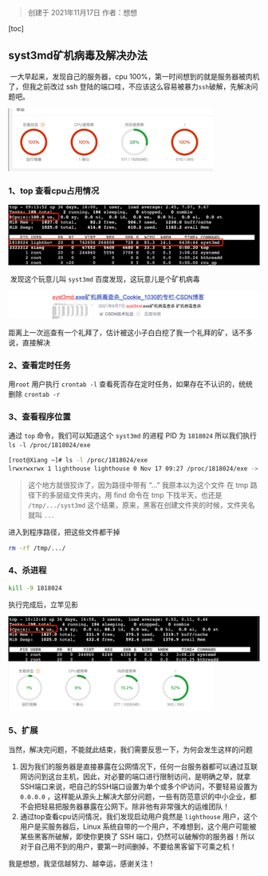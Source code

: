 > 创建于 2021年11月17日
> 作者：想想

[toc]



## syst3md矿机病毒及解决办法

​		一大早起来，发现自己的服务器，cpu 100%，第一时间想到的就是服务器被肉机了，但我之前改过 ssh 登陆的端口哇，不应该这么容易被暴力`ssh`破解，先解决问题吧。

<img src="images/image-20211117095856861.png" alt="image-20211117095856861" style="zoom:40%;" />

### 1、top 查看cpu占用情况

<img src="images/image-20211117095754469.png" alt="image-20211117095754469" style="zoom:50%;" />

​		发现这个玩意儿叫 `syst3md` 百度发现，这玩意儿是个矿机病毒

<img src="images/image-20211117100108041.png" alt="image-20211117100108041" style="zoom:50%;" />

​		距离上一次巡查有一个礼拜了，估计被这小子白白挖了我一个礼拜的矿，话不多说，直接解决

### 2、查看定时任务

用`root` 用户执行 `crontab -l`  查看死否存在定时任务，如果存在不认识的，统统删除 `crontab -r`

### 3、查看程序位置

通过 `top` 命令，我们可以知道这个 `syst3md` 的进程 PID 为 `1818024`  所以我们执行 `ls -l /proc/1818024/exe`

```sh
[root@Xiang ~]# ls -l /proc/1818024/exe
lrwxrwxrwx 1 lighthouse lighthouse 0 Nov 17 09:27 /proc/1818024/exe -> /tmp/.../syst3md
```

> 这个地方就很狡诈了，因为路径中带有 “..." 我原本以为这个文件 在 tmp 路径下的多层级文件夹内，用 find 命令在 tmp 下找半天，也还是 `/tmp/.../syst3md` 这个结果，原来，黑客在创建文件夹的时候，文件夹名就叫 `...`  

进入到程序路径，把这些文件都干掉

```sh
rm -rf /tmp/.../
```

### 4、杀进程

```sh
kill -9 1818024
```

执行完成后，立竿见影

<img src="images/image-20211117101252481.png" alt="image-20211117101252481" style="zoom:50%;" />

<img src="images/image-20211117101301630.png" alt="image-20211117101301630" style="zoom:40%;" />

### 5、扩展

当然，解决完问题，不能就此结束，我们需要反思一下，为何会发生这样的问题

1. 因为我们的服务器是直接暴露在公网情况下，任何一台服务器都可以通过互联网访问到这台主机，因此，对必要的端口进行限制访问，是明确之举，就拿SSH端口来说，吧自己的SSH端口设置为单个或多个IP访问，不要轻易设置为 `0.0.0.0` ，这样能从源头上解决大部分问题，一些有防范意识的中小企业，都不会把轻易把服务器暴露在公网下。除非他有非常强大的运维团队！
2. 通过top查看cpu访问情况，我们发现启动用户竟然是 `lighthouse` 用户，这个用户是买服务器后，Linux 系统自带的一个用户，不难想到，这个用户可能被某些黑客所破解，即使你更换了 SSH 端口，仍然可以破解你的服务器！所以对于自己用不到的用户，要第一时间删掉，不要给黑客留下可乘之机！



我是想想，我坚信越努力、越幸运，感谢关注！

